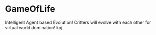 # GameOfLife
Intelligent Agent based Evolution! Critters will evolve with each other for virtual world domination!
koj
